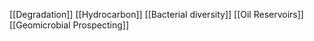 [[Degradation]]
[[Hydrocarbon]]
[[Bacterial diversity]]
[[Oil Reservoirs]]
[[Geomicrobial Prospecting]]
